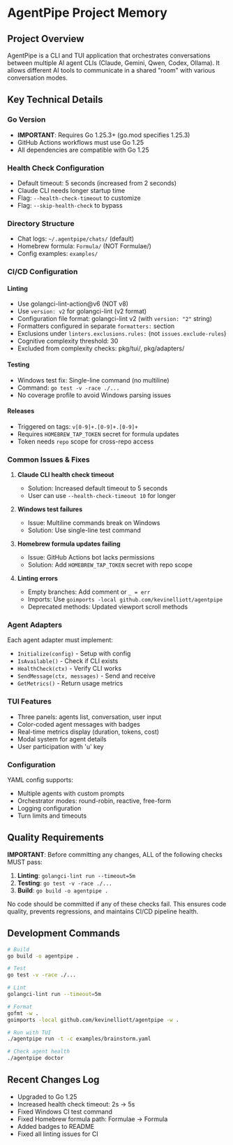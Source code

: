 # AgentPipe Project Memory

## Project Overview
AgentPipe is a CLI and TUI application that orchestrates conversations between multiple AI agent CLIs (Claude, Gemini, Qwen, Codex, Ollama). It allows different AI tools to communicate in a shared "room" with various conversation modes.

## Key Technical Details

### Go Version
- **IMPORTANT**: Requires Go 1.25.3+ (go.mod specifies 1.25.3)
- GitHub Actions workflows must use Go 1.25
- All dependencies are compatible with Go 1.25

### Health Check Configuration
- Default timeout: 5 seconds (increased from 2 seconds)
- Claude CLI needs longer startup time
- Flag: `--health-check-timeout` to customize
- Flag: `--skip-health-check` to bypass

### Directory Structure
- Chat logs: `~/.agentpipe/chats/` (default)
- Homebrew formula: `Formula/` (NOT Formulae/)
- Config examples: `examples/`

### CI/CD Configuration

#### Linting
- Use golangci-lint-action@v6 (NOT v8)
- Use `version: v2` for golangci-lint (v2 format)
- Configuration file format: golangci-lint v2 (with `version: "2"` string)
- Formatters configured in separate `formatters:` section
- Exclusions under `linters.exclusions.rules:` (not `issues.exclude-rules`)
- Cognitive complexity threshold: 30
- Excluded from complexity checks: pkg/tui/, pkg/adapters/

#### Testing
- Windows test fix: Single-line command (no multiline)
- Command: `go test -v -race ./...`
- No coverage profile to avoid Windows parsing issues

#### Releases
- Triggered on tags: `v[0-9]+.[0-9]+.[0-9]+`
- Requires `HOMEBREW_TAP_TOKEN` secret for formula updates
- Token needs `repo` scope for cross-repo access

### Common Issues & Fixes

1. **Claude CLI health check timeout**
   - Solution: Increased default timeout to 5 seconds
   - User can use `--health-check-timeout 10` for longer

2. **Windows test failures**
   - Issue: Multiline commands break on Windows
   - Solution: Use single-line test command

3. **Homebrew formula updates failing**
   - Issue: GitHub Actions bot lacks permissions
   - Solution: Add `HOMEBREW_TAP_TOKEN` secret with repo scope

4. **Linting errors**
   - Empty branches: Add comment or `_ = err`
   - Imports: Use `goimports -local github.com/kevinelliott/agentpipe`
   - Deprecated methods: Updated viewport scroll methods

### Agent Adapters
Each agent adapter must implement:
- `Initialize(config)` - Setup with config
- `IsAvailable()` - Check if CLI exists
- `HealthCheck(ctx)` - Verify CLI works
- `SendMessage(ctx, messages)` - Send and receive
- `GetMetrics()` - Return usage metrics

### TUI Features
- Three panels: agents list, conversation, user input
- Color-coded agent messages with badges
- Real-time metrics display (duration, tokens, cost)
- Modal system for agent details
- User participation with 'u' key

### Configuration
YAML config supports:
- Multiple agents with custom prompts
- Orchestrator modes: round-robin, reactive, free-form
- Logging configuration
- Turn limits and timeouts

## Quality Requirements

**IMPORTANT**: Before committing any changes, ALL of the following checks MUST pass:

1. **Linting**: `golangci-lint run --timeout=5m`
2. **Testing**: `go test -v -race ./...`
3. **Build**: `go build -o agentpipe .`

No code should be committed if any of these checks fail. This ensures code quality, prevents regressions, and maintains CI/CD pipeline health.

## Development Commands

```bash
# Build
go build -o agentpipe .

# Test
go test -v -race ./...

# Lint
golangci-lint run --timeout=5m

# Format
gofmt -w .
goimports -local github.com/kevinelliott/agentpipe -w .

# Run with TUI
./agentpipe run -t -c examples/brainstorm.yaml

# Check agent health
./agentpipe doctor
```

## Recent Changes Log
- Upgraded to Go 1.25
- Increased health check timeout: 2s → 5s
- Fixed Windows CI test command
- Fixed Homebrew formula path: Formulae → Formula
- Added badges to README
- Fixed all linting issues for CI